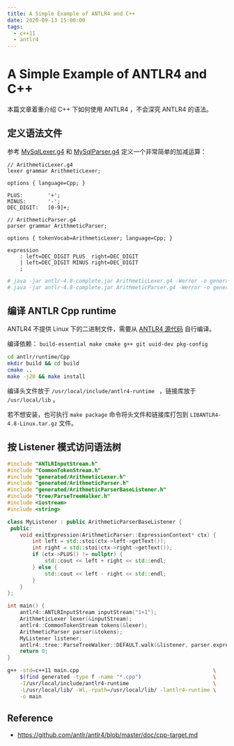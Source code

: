 ```yaml
---
title: A Simple Example of ANTLR4 and C++
date: 2020-09-13 15:00:00
tags:
  - c++11
  - antlr4
---
```

<!--more-->

# A Simple Example of ANTLR4 and C++

本篇文章着重介绍 C++ 下如何使用 ANTLR4 ，不会深究 ANTLR4 的语法。

## 定义语法文件

参考 [MySqlLexer.g4](https://github.com/antlr/grammars-v4/blob/master/sql/mysql/Positive-Technologies/MySqlLexer.g4) 和 [MySqlParser.g4](https://github.com/antlr/grammars-v4/blob/master/sql/mysql/Positive-Technologies/MySqlParser.g4) 定义一个非常简单的加减运算：

```g4
// ArithmeticLexer.g4
lexer grammar ArithmeticLexer;

options { language=Cpp; }

PLUS:        '+';
MINUS:       '-';
DEC_DIGIT:   [0-9]+;
```

```g4
// ArithmeticParser.g4
parser grammar ArithmeticParser;

options { tokenVocab=ArithmeticLexer; language=Cpp; }

expression
    : left=DEC_DIGIT PLUS  right=DEC_DIGIT
    | left=DEC_DIGIT MINUS right=DEC_DIGIT
    ;
```

```bash
# java -jar antlr-4.8-complete.jar ArithmeticLexer.g4 -Werror -o generated
# java -jar antlr-4.8-complete.jar ArithmeticParser.g4 -Werror -o generated
```

## 编译 ANTLR Cpp runtime

ANTLR4 不提供 Linux 下的二进制文件，需要从 [ANTLR4 源代码](https://github.com/antlr/antlr4) 自行编译。

编译依赖： `build-essential make cmake g++ git uuid-dev pkg-config`

```bash
cd antlr/runtime/Cpp
mkdir build && cd build
cmake ..
make -j20 && make install
```

编译头文件放于 `/usr/local/include/antlr4-runtime ` ，链接库放于 `/usr/local/lib` 。

若不想安装，也可执行 `make package` 命令将头文件和链接库打包到 `LIBANTLR4-4.8-Linux.tar.gz` 文件。

## 按 Listener 模式访问语法树

```cpp
#include "ANTLRInputStream.h"
#include "CommonTokenStream.h"
#include "generated/ArithmeticLexer.h"
#include "generated/ArithmeticParser.h"
#include "generated/ArithmeticParserBaseListener.h"
#include "tree/ParseTreeWalker.h"
#include <iostream>
#include <string>

class MyListener : public ArithmeticParserBaseListener {
 public:
    void exitExpression(ArithmeticParser::ExpressionContext* ctx) {
        int left = std::stoi(ctx->left->getText());
        int right = std::stoi(ctx->right->getText());
        if (ctx->PLUS() != nullptr) {
            std::cout << left + right << std::endl;
        } else {
            std::cout << left - right << std::endl;
        }
    }
};

int main() {
    antlr4::ANTLRInputStream inputStream("1+1");
    ArithmeticLexer lexer(&inputStream);
    antlr4::CommonTokenStream tokens(&lexer);
    ArithmeticParser parser(&tokens);
    MyListener listener;
    antlr4::tree::ParseTreeWalker::DEFAULT.walk(&listener, parser.expression());
    return 0;
}
```

```bash
g++ -std=c++11 main.cpp                                           \
    $(find generated -type f -name "*.cpp")                       \
    -I/usr/local/include/antlr4-runtime                           \
    -L/usr/local/lib/ -Wl,-rpath=/usr/local/lib/ -lantlr4-runtime \
    -o main
```

## Reference

+ https://github.com/antlr/antlr4/blob/master/doc/cpp-target.md
